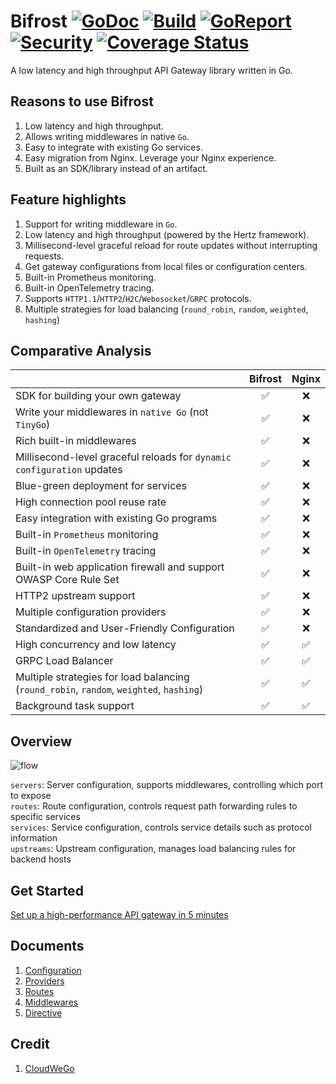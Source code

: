 # Bifrost [![GoDoc][doc-img]][doc] [![Build][ci-img]][ci] [![GoReport][report-img]][report] [![Security][security-img]][security] [![Coverage Status][cov-img]][cov]

A low latency and high throughput API Gateway library written in Go.

## Reasons to use Bifrost

1. Low latency and high throughput.
1. Allows writing middlewares in native `Go`.
1. Easy to integrate with existing Go services.
1. Easy migration from Nginx. Leverage your Nginx experience.
1. Built as an SDK/library instead of an artifact.

## Feature highlights

1. Support for writing middleware in `Go`.
1. Low latency and high throughput (powered by the Hertz framework).
1. Millisecond-level graceful reload for route updates without interrupting requests.
1. Get gateway configurations from local files or configuration centers.
1. Built-in Prometheus monitoring.
1. Built-in OpenTelemetry tracing.
1. Supports `HTTP1.1`/`HTTP2`/`H2C`/`Webosocket`/`GRPC` protocols.
1. Multiple strategies for load balancing (`round_robin`, `random`, `weighted`, `hashing`)

## Comparative Analysis

|                                                                                         | Bifrost | Nginx |
| :-------------------------------------------------------------------------------------- | :-----: | :---: |
| SDK for building your own gateway                                                       |   ✅    |  ❌   |
| Write your middlewares in `native Go` (not `TinyGo`)                                    |   ✅    |  ❌   |
| Rich built-in middlewares                                                               |   ✅    |  ❌   |
| Millisecond-level graceful reloads for `dynamic configuration` updates                  |   ✅    |  ❌   |
| Blue-green deployment for services                                                      |   ✅    |  ❌   |
| High connection pool reuse rate                                                         |   ✅    |  ❌   |
| Easy integration with existing Go programs                                              |   ✅    |  ❌   |
| Built-in `Prometheus` monitoring                                                        |   ✅    |  ❌   |
| Built-in `OpenTelemetry` tracing                                                        |   ✅    |  ❌   |
| Built-in web application firewall and support OWASP Core Rule Set                       |   ✅    |  ❌   |
| HTTP2 upstream support                                                                  |   ✅    |  ❌   |
| Multiple configuration providers                                                        |   ✅    |  ❌   |
| Standardized and User-Friendly Configuration                                            |   ✅    |  ❌   |
| High concurrency and low latency                                                        |   ✅    |  ✅   |
| GRPC Load Balancer                                                                      |   ✅    |  ✅   |
| Multiple strategies for load balancing (`round_robin`, `random`, `weighted`, `hashing`) |   ✅    |  ✅   |
| Background task support                                                                 |   ✅    |  ✅   |

## Overview

![flow](/docs/images/bifrost_arch.png)

`servers`: Server configuration, supports middlewares, controlling which port to expose \
`routes`: Route configuration, controls request path forwarding rules to specific services \
`services`: Service configuration, controls service details such as protocol information \
`upstreams`: Upstream configuration, manages load balancing rules for backend hosts

## Get Started

[Set up a high-performance API gateway in 5 minutes](/docs/get_started.md)

## Documents

1. [Configuration](./docs/configuration.md)
1. [Providers](./docs/providers.md)
1. [Routes](./docs/routes.md)
1. [Middlewares](./docs/middlewares.md)
1. [Directive](./docs/directive.md)

## Credit

1. [CloudWeGo](https://www.cloudwego.io/)

[doc-img]: https://godoc.org/github.com/nite-coder/bifrost?status.svg
[doc]: https://pkg.go.dev/github.com/nite-coder/bifrost?tab=doc
[ci-img]: https://github.com/nite-coder/bifrost/actions/workflows/build.yml/badge.svg
[ci]: https://github.com/nite-coder/bifrost/actions
[report-img]: https://goreportcard.com/badge/github.com/nite-coder/bifrost
[report]: https://goreportcard.com/report/github.com/nite-coder/bifrost
[security-img]: https://github.com/nite-coder/bifrost/actions/workflows/codeql-analysis.yml/badge.svg
[security]: https://github.com/nite-coder/bifrost/security
[cov-img]: https://codecov.io/github/nite-coder/bifrost/graph/badge.svg
[cov]: https://codecov.io/github/nite-coder/bifrost

